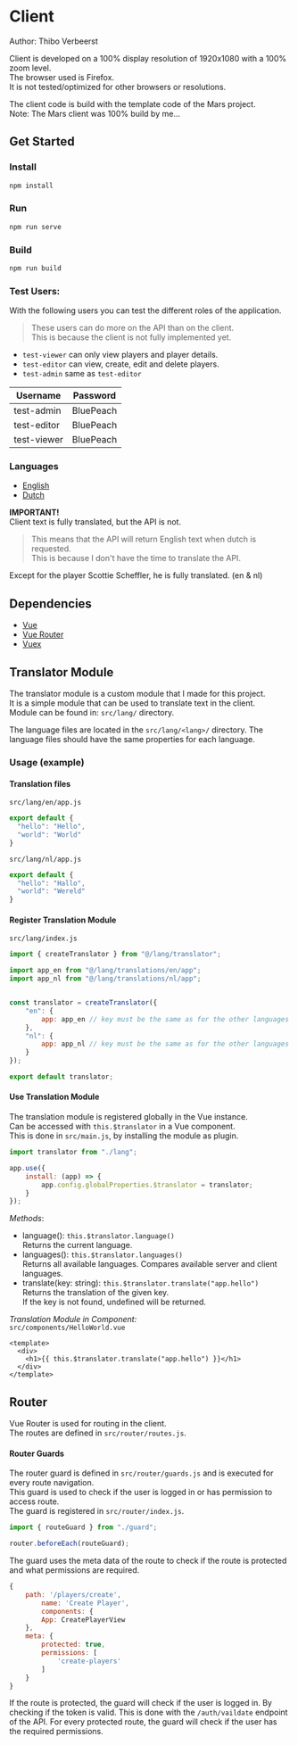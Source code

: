 # Client
Author: Thibo Verbeerst

Client is developed on a 100% display resolution of 1920x1080 with a 100% zoom level.  
The browser used is Firefox.  
It is not tested/optimized for other browsers or resolutions.  

The client code is build with the template code of the Mars project.  
Note: The Mars client was 100% build by me...

## Get Started

### Install

```bash
npm install
```

### Run

```bash
npm run serve
```

### Build

```bash
npm run build
```


### Test Users:
With the following users you can test the different roles of the application.
> These users can do more on the API than on the client.   
> This is because the client is not fully implemented yet.
- `test-viewer` can only view players and player details.
- `test-editor` can view, create, edit and delete players.
- `test-admin` same as `test-editor`

| Username    | Password  |
|-------------|-----------|
| test-admin  | BluePeach |
| test-editor | BluePeach |
| test-viewer | BluePeach |


### Languages
- [English](#english)
- [Dutch](#dutch)

**IMPORTANT!**  
Client text is fully translated, but the API is not.
> This means that the API will return English text when dutch is requested.  
> This is because I don't have the time to translate the API.  

Except for the player Scottie Scheffler, he is fully translated. (en & nl)

## Dependencies
- [Vue](https://vuejs.org/)
- [Vue Router](https://router.vuejs.org/)
- [Vuex](https://vuex.vuejs.org/)

## Translator Module
The translator module is a custom module that I made for this project.  
It is a simple module that can be used to translate text in the client.  
Module can be found in: `src/lang/` directory.

The language files are located in the `src/lang/<lang>/` directory.
The language files should have the same properties for each language.

### Usage (example)

#### Translation files
`src/lang/en/app.js`
```js
export default {
  "hello": "Hello",
  "world": "World"
}
```
`src/lang/nl/app.js`
```js
export default {
  "hello": "Hallo",
  "world": "Wereld"
}
```

#### Register Translation Module
`src/lang/index.js`
```js
import { createTranslator } from "@/lang/translator";

import app_en from "@/lang/translations/en/app";
import app_nl from "@/lang/translations/nl/app";


const translator = createTranslator({
    "en": {
        app: app_en // key must be the same as for the other languages
    },
    "nl": {
        app: app_nl // key must be the same as for the other languages
    }
});

export default translator;
```

#### Use Translation Module
The translation module is registered globally in the Vue instance.  
Can be accessed with `this.$translator` in a Vue component.  
This is done in `src/main.js`, by installing the module as plugin.
````js
import translator from "./lang";

app.use({
    install: (app) => {
        app.config.globalProperties.$translator = translator;
    }
});
````

*Methods*:
- language(): `this.$translator.language()`   
  Returns the current language.
- languages(): `this.$translator.languages()`  
  Returns all available languages. Compares available server and client languages.
- translate(key: string): `this.$translator.translate("app.hello")`  
  Returns the translation of the given key.  
  If the key is not found, undefined will be returned.


*Translation Module in Component:*  
`src/components/HelloWorld.vue`
```vue
<template>
  <div>
    <h1>{{ this.$translator.translate("app.hello") }}</h1>
  </div>
</template>
```
## Router
Vue Router is used for routing in the client.  
The routes are defined in `src/router/routes.js`.

#### Router Guards
The router guard is defined in `src/router/guards.js` and is executed for every route navigation.  
This guard is used to check if the user is logged in or has permission to access route.  
The guard is registered in `src/router/index.js`.
````js
import { routeGuard } from "./guard";

router.beforeEach(routeGuard);
````

The guard uses the meta data of the route to check if the route is protected and what permissions are required.  
````js
{
    path: '/players/create',
        name: 'Create Player',
        components: {
        App: CreatePlayerView
    },
    meta: {
        protected: true,
        permissions: [
            'create-players'
        ]
    }
}
````

If the route is protected, the guard will check if the user is logged in. By checking if the token is valid.
This is done with the `/auth/vaildate` endpoint of the API.
For every protected route, the guard will check if the user has the required permissions.
